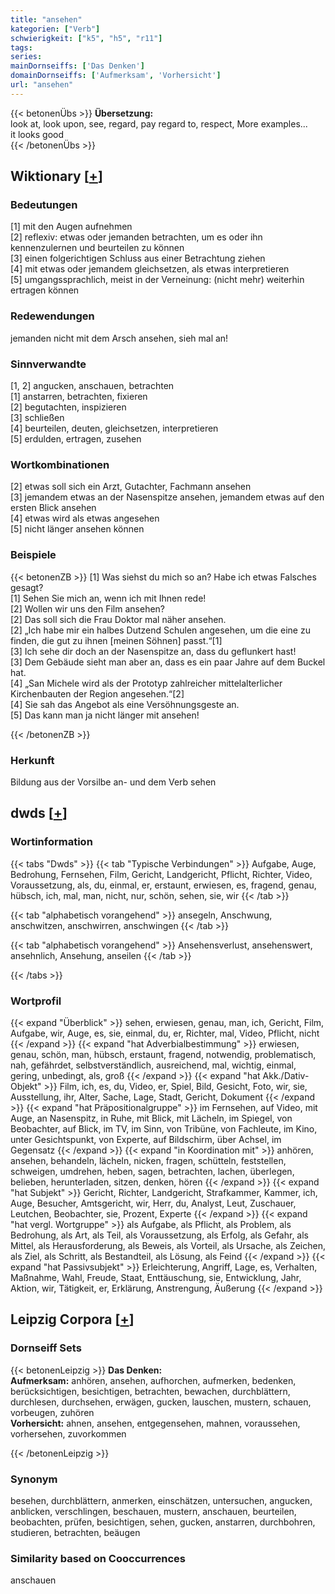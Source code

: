 ```yaml
---
title: "ansehen"
kategorien: ["Verb"]
schwierigkeit: ["k5", "h5", "r11"]
tags:
series:
mainDornseiffs: ['Das Denken']
domainDornseiffs: ['Aufmerksam', 'Vorhersicht']
url: "ansehen"
---
```


{{< betonenÜbs >}}
**Übersetzung:**  
look at, look upon, see, regard, pay regard to, respect, More examples...  
it looks good  
{{< /betonenÜbs >}}

## Wiktionary [[+](https://de.wiktionary.org/wiki/ansehen)]

### Bedeutungen
[1] mit den Augen aufnehmen  
[2] reflexiv: etwas oder jemanden betrachten, um es oder ihn kennenzulernen und beurteilen zu können  
[3] einen folgerichtigen Schluss aus einer Betrachtung ziehen  
[4] mit etwas oder jemandem gleichsetzen, als etwas interpretieren  
[5] umgangssprachlich, meist in der Verneinung: (nicht mehr) weiterhin ertragen können  

### Redewendungen
jemanden nicht mit dem Arsch ansehen, sieh mal an!  

### Sinnverwandte
[1, 2] angucken, anschauen, betrachten  
[1] anstarren, betrachten, fixieren  
[2] begutachten, inspizieren  
[3] schließen  
[4] beurteilen, deuten, gleichsetzen, interpretieren  
[5] erdulden, ertragen, zusehen  

### Wortkombinationen
[2] etwas soll sich ein Arzt, Gutachter, Fachmann ansehen  
[3] jemandem etwas an der Nasenspitze ansehen, jemandem etwas auf den ersten Blick ansehen  
[4] etwas wird als etwas angesehen  
[5] nicht länger ansehen können  

### Beispiele
{{< betonenZB >}}
[1] Was siehst du mich so an? Habe ich etwas Falsches gesagt?  
[1] Sehen Sie mich an, wenn ich mit Ihnen rede!  
[2] Wollen wir uns den Film ansehen?  
[2] Das soll sich die Frau Doktor mal näher ansehen.  
[2] „Ich habe mir ein halbes Dutzend Schulen angesehen, um die eine zu finden, die gut zu ihnen [meinen Söhnen] passt.“[1]  
[3] Ich sehe dir doch an der Nasenspitze an, dass du geflunkert hast!  
[3] Dem Gebäude sieht man aber an, dass es ein paar Jahre auf dem Buckel hat.  
[4] „San Michele wird als der Prototyp zahlreicher mittelalterlicher Kirchenbauten der Region angesehen.“[2]  
[4] Sie sah das Angebot als eine Versöhnungsgeste an.  
[5] Das kann man ja nicht länger mit ansehen!  

{{< /betonenZB >}}
### Herkunft
Bildung aus der Vorsilbe an- und dem Verb sehen  



## dwds [[+](https://www.dwds.de/wb/ansehen)]

### Wortinformation
{{< tabs "Dwds" >}}
{{< tab "Typische Verbindungen" >}}
Aufgabe, Auge, Bedrohung, Fernsehen, Film, Gericht, Landgericht, Pflicht, Richter, Video, Voraussetzung, als, du, einmal, er, erstaunt, erwiesen, es, fragend, genau, hübsch, ich, mal, man, nicht, nur, schön, sehen, sie, wir
{{< /tab >}}

{{< tab "alphabetisch vorangehend" >}}
ansegeln, Anschwung, anschwitzen, anschwirren, anschwingen
{{< /tab >}}

{{< tab "alphabetisch vorangehend" >}}
Ansehensverlust, ansehenswert, ansehnlich, Ansehung, anseilen
{{< /tab >}}

{{< /tabs >}}

### Wortprofil
{{< expand "Überblick" >}} sehen, erwiesen, genau, man, ich, Gericht, Film, Aufgabe, wir, Auge, es, sie, einmal, du, er, Richter, mal, Video, Pflicht, nicht {{< /expand >}}
{{< expand "hat Adverbialbestimmung" >}} erwiesen, genau, schön, man, hübsch, erstaunt, fragend, notwendig, problematisch, nah, gefährdet, selbstverständlich, ausreichend, mal, wichtig, einmal, gering, unbedingt, als, groß {{< /expand >}}
{{< expand "hat Akk./Dativ-Objekt" >}} Film, ich, es, du, Video, er, Spiel, Bild, Gesicht, Foto, wir, sie, Ausstellung, ihr, Alter, Sache, Lage, Stadt, Gericht, Dokument {{< /expand >}}
{{< expand "hat Präpositionalgruppe" >}} im Fernsehen, auf Video, mit Auge, an Nasenspitz, in Ruhe, mit Blick, mit Lächeln, im Spiegel, von Beobachter, auf Blick, im TV, im Sinn, von Tribüne, von Fachleute, im Kino, unter Gesichtspunkt, von Experte, auf Bildschirm, über Achsel, im Gegensatz {{< /expand >}}
{{< expand "in Koordination mit" >}} anhören, ansehen, behandeln, lächeln, nicken, fragen, schütteln, feststellen, schweigen, umdrehen, heben, sagen, betrachten, lachen, überlegen, belieben, herunterladen, sitzen, denken, hören {{< /expand >}}
{{< expand "hat Subjekt" >}} Gericht, Richter, Landgericht, Strafkammer, Kammer, ich, Auge, Besucher, Amtsgericht, wir, Herr, du, Analyst, Leut, Zuschauer, Leutchen, Beobachter, sie, Prozent, Experte {{< /expand >}}
{{< expand "hat vergl. Wortgruppe" >}} als Aufgabe, als Pflicht, als Problem, als Bedrohung, als Art, als Teil, als Voraussetzung, als Erfolg, als Gefahr, als Mittel, als Herausforderung, als Beweis, als Vorteil, als Ursache, als Zeichen, als Ziel, als Schritt, als Bestandteil, als Lösung, als Feind {{< /expand >}}
{{< expand "hat Passivsubjekt" >}} Erleichterung, Angriff, Lage, es, Verhalten, Maßnahme, Wahl, Freude, Staat, Enttäuschung, sie, Entwicklung, Jahr, Aktion, wir, Tätigkeit, er, Erklärung, Anstrengung, Äußerung {{< /expand >}}

## Leipzig Corpora [[+](https://corpora.uni-leipzig.de/en/res?word=ansehen&corpusId=deu_newscrawl-public_2018)]

### Dornseiff Sets
{{< betonenLeipzig >}}
**Das Denken:**  
**Aufmerksam:** anhören, ansehen, aufhorchen, aufmerken, bedenken, berücksichtigen, besichtigen, betrachten, bewachen, durchblättern, durchlesen, durchsehen, erwägen, gucken, lauschen, mustern, schauen, vorbeugen, zuhören  
**Vorhersicht:** ahnen, ansehen, entgegensehen, mahnen, voraussehen, vorhersehen, zuvorkommen  

{{< /betonenLeipzig >}}

### Synonym
besehen, durchblättern, anmerken, einschätzen, untersuchen, angucken, anblicken, verschlingen, beschauen, mustern, anschauen, beurteilen, beobachten, prüfen, besichtigen, sehen, gucken, anstarren, durchbohren, studieren, betrachten, beäugen


### Similarity based on Cooccurrences
anschauen

